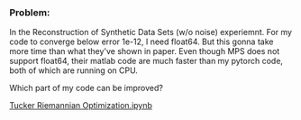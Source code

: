 ### Problem:

In the Reconstruction of Synthetic Data Sets (w/o noise) experiemnt. For my code to converge below error 1e-12, I need float64. But this gonna take more time than what they've shown in paper. Even though MPS does not support float64, their matlab code are much faster than my pytorch code, both of which are running on CPU. 



 Which part of my code can be improved?
    


[Tucker Riemannian Optimization.ipynb](./Reconstruction%20of%20Synthetic%20Data%20Sets.ipynb)

